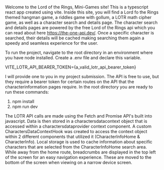 Welcome to the Lord of the Rings, Mini-Games site! This is a typescript react app created using vite. Inside this site, you will find a Lord fo the Rings themed hangman game, a riddles game with gollum, a LOTR math cipher game, as well as a character search and details page. The character search and details pages are powered by the free Lord of the Rings api which you can read about here https://the-one-api.dev/. Once a specific character is searched, their details will be cached making searching them again a speedy and seamless experience for the user.

To run the project, navigate to the root directory in an environment where you have node installed. Create a .env file and declare this variable.

VITE_LOTR_API_BEARER_TOKEN={a_valid_lotr_api_bearer_token}

I will provide one to you in my project submission. The API is free to use, but they require a bearer token for certain routes on the API that the characterinformation pages require. In the root directory you are ready to run these commands:
1. npm install
2. npm run dev

The LOTR API calls are made using the Fetch and Promise API's built into javascript. Data is then stored in a charactersdatacontext object that is accessed within a charactersdataprovider context component. A custom CharactersDataContextHook was created to access the context object within 2 different components that utilized it (CharacterInfoHome & CharacterInfo). Local storage is used to cache information about specific characters that are selected from the CharacterInfoHome search area. While away from the home route, breadcrumbs are displayed in the top left of the screen for an easy navigation experience. These are moved to the bottom of the screen when viewing on a narrow device screen.
